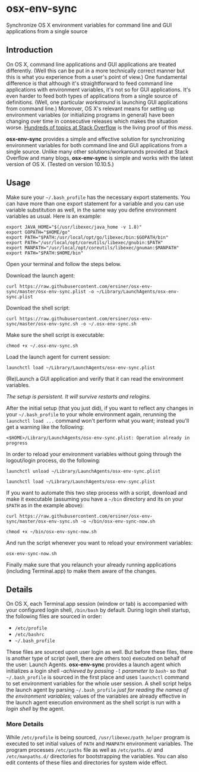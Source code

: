 # osx-env-sync

Synchronize OS X environment variables for command line and GUI applications from a single source

## Introduction

On OS X, command line applications and GUI applications are treated differently. (Well this can be put in a more technically correct manner but this is what you experience from a user's point of view.) One fundamental difference is that although it's straightforward to feed command line applications with environment variables, it's not so for GUI applications. It's even harder to feed both types of applications from a single source of definitions. (Well, one particular *workaround* is launching GUI applications from command line.) Moreover, OS X's relevant means for setting up environment variables (or initializing programs in general) have been changing over time in consecutive releases which makes the situation worse. [Hundreds of topics at Stack Overflow](http://stackoverflow.com/search?q=environment-variables+osx) is the living proof of this *mess*.

**osx-env-sync** provides a simple and effective solution for synchronizing environment variables for both command line and GUI applications from a single source. Unlike many other solutions/workarounds provided at Stack Overflow and many blogs, **osx-env-sync** is simple and works with the latest version of OS X. (Tested on version 10.10.5.)

## Usage

Make sure your `~/.bash_profile` has the necessary export statements. You can have more than one export statement for a variable and you can use variable substitution as well, in the same way you define environment variables as usual. Here is an example:

```
export JAVA_HOME="$(/usr/libexec/java_home -v 1.8)"
export GOPATH="$HOME/go"
export PATH="$PATH:/usr/local/opt/go/libexec/bin:$GOPATH/bin"
export PATH="/usr/local/opt/coreutils/libexec/gnubin:$PATH"
export MANPATH="/usr/local/opt/coreutils/libexec/gnuman:$MANPATH"
export PATH="$PATH:$HOME/bin"
```

Open your terminal and follow the steps below.

Download the launch agent:

`curl https://raw.githubusercontent.com/ersiner/osx-env-sync/master/osx-env-sync.plist -o ~/Library/LaunchAgents/osx-env-sync.plist`

Download the shell script:

`curl https://raw.githubusercontent.com/ersiner/osx-env-sync/master/osx-env-sync.sh -o ~/.osx-env-sync.sh`

Make sure the shell script is executable:

`chmod +x ~/.osx-env-sync.sh`

Load the launch agent for current session:

`launchctl load ~/Library/LaunchAgents/osx-env-sync.plist`

(Re)Launch a GUI application and verify that it can read the environment variables.

*The setup is persistent. It will survive restarts and relogins.*

After the initial setup (that you just did), if you want to reflect any changes in your `~/.bash_profile` to your whole environment again, rerunning the `launchctl load ...` command won't perform what you want; instead you'll get a warning like the following:

`<$HOME>/Library/LaunchAgents/osx-env-sync.plist: Operation already in progress`

In order to reload your environment variables without going through the logout/login process, do the following:

`launchctl unload ~/Library/LaunchAgents/osx-env-sync.plist`

`launchctl load ~/Library/LaunchAgents/osx-env-sync.plist`

If you want to automate this two step process with a script, download and make it executable (assuming you have a `~/bin` directory and its on your `$PATH` as in the example above):

`curl https://raw.githubusercontent.com/ersiner/osx-env-sync/master/osx-env-sync.sh -o ~/bin/osx-env-sync-now.sh`

`chmod +x ~/bin/osx-env-sync-now.sh`

And run the script whenever you want to reload your environment variables:

`osx-env-sync-now.sh`

Finally make sure that you relaunch your already running applications (including Terminal.app) to make them aware of the changes.

## Details

On OS X, each Terminal.app session (window or tab) is accompanied with your configured login shell, `/bin/bash` by default. During login shell startup, the following files are sourced in order:

- `/etc/profile`
- `/etc/bashrc`
- `~/.bash_profile`

These files are sourced upon user login as well. But before these files, there is another type of script (well, there are others too) executed on behalf of the user: Launch Agents. **osx-env-sync** provides a launch agent which initializes a login shell *-achieved by passing `-l` parameter to `bash`-* so that `~/.bash_profile` is sourced in the first place and uses `launchctl` command to set environment variables for the whole user session. A shell script helps the launch agent by parsing `~/.bash_profile` *just for reading the names of the environment variables*; values of the variables are already effective in the launch agent execution environment as the shell script is run with a *login shell* by the agent.

### More Details

While `/etc/profile` is being sourced, `/usr/libexec/path_helper` program is executed to set initial values of `PATH` and `MANPATH` environment variables. The program processes `/etc/paths` file as well as `/etc/paths.d/` and `/etc/manpaths.d/` directories for bootstrapping the variables. You can also edit contents of these files and directories for system wide effect.

